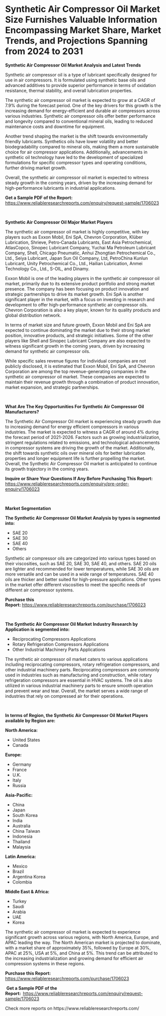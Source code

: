 <p><h1>Synthetic Air Compressor Oil Market Size Furnishes Valuable Information Encompassing Market Share, Market Trends, and Projections Spanning from 2024 to 2031</h1></p><p><strong>Synthetic Air Compressor Oil Market Analysis and Latest Trends</strong></p>
<p><p>Synthetic air compressor oil is a type of lubricant specifically designed for use in air compressors. It is formulated using synthetic base oils and advanced additives to provide superior performance in terms of oxidation resistance, thermal stability, and overall lubrication properties. </p><p>The synthetic air compressor oil market is expected to grow at a CAGR of 7.9% during the forecast period. One of the key drivers for this growth is the increasing demand for energy-efficient and durable air compressors across various industries. Synthetic air compressor oils offer better performance and longevity compared to conventional mineral oils, leading to reduced maintenance costs and downtime for equipment.</p><p>Another trend shaping the market is the shift towards environmentally friendly lubricants. Synthetics oils have lower volatility and better biodegradability compared to mineral oils, making them a more sustainable choice for air compressor applications. Additionally, advancements in synthetic oil technology have led to the development of specialized formulations for specific compressor types and operating conditions, further driving market growth.</p><p>Overall, the synthetic air compressor oil market is expected to witness steady growth in the coming years, driven by the increasing demand for high-performance lubricants in industrial applications.</p></p>
<p><strong>Get a Sample PDF of the Report:&nbsp;</strong> <a href="https://www.reliableresearchreports.com/enquiry/request-sample/1706023">https://www.reliableresearchreports.com/enquiry/request-sample/1706023</a></p>
<p>&nbsp;</p>
<p><strong>Synthetic Air Compressor Oil Major Market Players</strong></p>
<p><p>The synthetic air compressor oil market is highly competitive, with key players such as Exxon Mobil, Eni SpA, Chevron Corporation, Klüber Lubrication, Shrieve, Petro‐Canada Lubricants, East Asia Petrochemical, AtlasCopco, Sinopec Lubricant Company, Yuchai Ma Petroleum Lubricant Company, Shell, Chicago Pneumatic, Anhui Zhongtian Petrochemical Co., Ltd., Seiya Lubricant, Japan Sun Oil Company, Ltd, PetroChina Kunlun Lubricant, Unity Petrochemical Co., Ltd., Hailian Lubrication, Anmei Technology Co., Ltd., S-OIL, and Dinamy.</p><p>Exxon Mobil is one of the leading players in the synthetic air compressor oil market, primarily due to its extensive product portfolio and strong market presence. The company has been focusing on product innovation and strategic partnerships to drive its market growth. Eni SpA is another significant player in the market, with a focus on investing in research and development to offer high-performance synthetic air compressor oils. Chevron Corporation is also a key player, known for its quality products and global distribution network.</p><p>In terms of market size and future growth, Exxon Mobil and Eni SpA are expected to continue dominating the market due to their strong market position, innovative products, and strategic initiatives. Some of the other players like Shell and Sinopec Lubricant Company are also expected to witness significant growth in the coming years, driven by increasing demand for synthetic air compressor oils.</p><p>While specific sales revenue figures for individual companies are not publicly disclosed, it is estimated that Exxon Mobil, Eni SpA, and Chevron Corporation are among the top revenue-generating companies in the synthetic air compressor oil market. These companies are expected to maintain their revenue growth through a combination of product innovation, market expansion, and strategic partnerships.</p></p>
<p>&nbsp;</p>
<p><strong>What Are The Key Opportunities For Synthetic Air Compressor Oil Manufacturers?</strong></p>
<p><p>The Synthetic Air Compressor Oil market is experiencing steady growth due to increasing demand for energy efficient compressors in various industries. The market is expected to witness a CAGR of around 4% during the forecast period of 2021-2026. Factors such as growing industrialization, stringent regulations related to emissions, and technological advancements in compressor systems are driving the growth of the market. Additionally, the shift towards synthetic oils over mineral oils for better lubrication properties and longer equipment life is further propelling the market. Overall, the Synthetic Air Compressor Oil market is anticipated to continue its growth trajectory in the coming years.</p></p>
<p><strong>Inquire or Share Your Questions If Any Before Purchasing This Report:</strong> <a href="https://www.reliableresearchreports.com/enquiry/pre-order-enquiry/1706023">https://www.reliableresearchreports.com/enquiry/pre-order-enquiry/1706023</a></p>
<p>&nbsp;</p>
<p><strong>Market Segmentation</strong></p>
<p><strong>The Synthetic Air Compressor Oil Market Analysis by types is segmented into:</strong></p>
<p><ul><li>SAE 20</li><li>SAE 30</li><li>SAE 40</li><li>Others</li></ul></p>
<p><p>Synthetic air compressor oils are categorized into various types based on their viscosities, such as SAE 20, SAE 30, SAE 40, and others. SAE 20 oils are lighter and recommended for lower temperatures, while SAE 30 oils are more versatile and can be used in a wide range of temperatures. SAE 40 oils are thicker and better suited for high-pressure applications. Other types in the market offer different viscosities to meet the specific needs of different air compressor systems.</p></p>
<p><strong>Purchase this Report:&nbsp;</strong><a href="https://www.reliableresearchreports.com/purchase/1706023">https://www.reliableresearchreports.com/purchase/1706023</a></p>
<p>&nbsp;</p>
<p><strong>The Synthetic Air Compressor Oil Market Industry Research by Application is segmented into:</strong></p>
<p><ul><li>Reciprocating Compressors Applications</li><li>Rotary Refrigeration Compressors Applications</li><li>Other Industrial Machinery Parts Applications</li></ul></p>
<p><p>The synthetic air compressor oil market caters to various applications including reciprocating compressors, rotary refrigeration compressors, and other industrial machinery parts. Reciprocating compressors are commonly used in industries such as manufacturing and construction, while rotary refrigeration compressors are essential in HVAC systems. The oil is also utilized in various industrial machinery parts to ensure smooth operation and prevent wear and tear. Overall, the market serves a wide range of industries that rely on compressed air for their operations.</p></p>
<p>&nbsp;</p>
<p><strong>In terms of Region, the Synthetic Air Compressor Oil Market Players available by Region are:</strong></p>
<p>
    <p> <strong> North America: </strong>
        <ul>
            <li>United States</li>
            <li>Canada</li>
        </ul>
        </p> 
    <p> <strong> Europe: </strong>
        <ul>
            <li>Germany</li>
            <li>France</li>
            <li>U.K.</li>
            <li>Italy</li>
            <li>Russia</li>
        </ul>
        </p> 
    <p> <strong> Asia-Pacific: </strong>
        <ul>
            <li>China</li>
            <li>Japan</li>
            <li>South Korea</li>
            <li>India</li>
            <li>Australia</li>
            <li>China Taiwan</li>
            <li>Indonesia</li>
            <li>Thailand</li>
            <li>Malaysia</li>
        </ul>
        </p> 
    <p> <strong> Latin America: </strong>
        <ul>
            <li>Mexico</li>
            <li>Brazil</li>
            <li>Argentina Korea</li>
            <li>Colombia</li>
        </ul>
        </p> 
    <p> <strong> Middle East & Africa: </strong>
        <ul>
            <li>Turkey</li>
            <li>Saudi</li>
            <li>Arabia</li>
            <li>UAE</li>
            <li>Korea</li>
        </ul>
    </p>
    </p>
<p><p>The synthetic air compressor oil market is expected to experience significant growth across various regions, with North America, Europe, and APAC leading the way. The North American market is projected to dominate, with a market share of approximately 35%, followed by Europe at 30%, APAC at 25%, USA at 5%, and China at 5%. This trend can be attributed to the increasing industrialization and growing demand for efficient air compression systems in these regions.</p></p>
<p><strong>Purchase this Report: </strong><a href="https://www.reliableresearchreports.com/purchase/1706023">https://www.reliableresearchreports.com/purchase/1706023</a></p>
<p>&nbsp;<strong>Get a Sample PDF of the Report:&nbsp;&nbsp;</strong><a href="https://www.reliableresearchreports.com/enquiry/request-sample/1706023">https://www.reliableresearchreports.com/enquiry/request-sample/1706023</a></p>
<p><strong></strong></p>
<p>Check more reports on https://www.reliableresearchreports.com/</p>